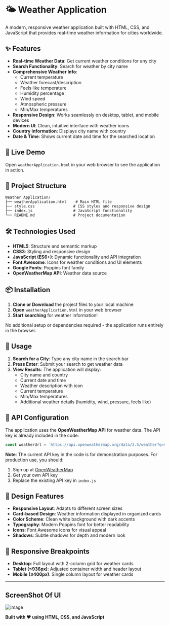 # 🌤️ Weather Application

A modern, responsive weather application built with HTML, CSS, and JavaScript that provides real-time weather information for cities worldwide.

## ✨ Features

- **Real-time Weather Data**: Get current weather conditions for any city
- **Search Functionality**: Search for weather by city name
- **Comprehensive Weather Info**: 
  - Current temperature
  - Weather forecast/description
  - Feels like temperature
  - Humidity percentage
  - Wind speed
  - Atmospheric pressure
  - Min/Max temperatures
- **Responsive Design**: Works seamlessly on desktop, tablet, and mobile devices
- **Modern UI**: Clean, intuitive interface with weather icons
- **Country Information**: Displays city name with country
- **Date & Time**: Shows current date and time for the searched location

## 🚀 Live Demo

Open `weatherApplication.html` in your web browser to see the application in action.

## 📁 Project Structure

```
Weather Application/
├── weatherApplication.html    # Main HTML file
├── style.css                 # CSS styles and responsive design
├── index.js                  # JavaScript functionality
└── README.md                 # Project documentation
```

## 🛠️ Technologies Used

- **HTML5**: Structure and semantic markup
- **CSS3**: Styling and responsive design
- **JavaScript (ES6+)**: Dynamic functionality and API integration
- **Font Awesome**: Icons for weather conditions and UI elements
- **Google Fonts**: Poppins font family
- **OpenWeatherMap API**: Weather data source

## 📦 Installation

1. **Clone or Download** the project files to your local machine
2. **Open** `weatherApplication.html` in your web browser
3. **Start searching** for weather information!

No additional setup or dependencies required - the application runs entirely in the browser.

## 🎯 Usage

1. **Search for a City**: Type any city name in the search bar
2. **Press Enter**: Submit your search to get weather data
3. **View Results**: The application will display:
   - City name and country
   - Current date and time
   - Weather description with icon
   - Current temperature
   - Min/Max temperatures
   - Additional weather details (humidity, wind, pressure, feels like)

## 🔧 API Configuration

The application uses the **OpenWeatherMap API** for weather data. The API key is already included in the code:

```javascript
const weatherUrl = `https://api.openweathermap.org/data/2.5/weather?q=${city}&APPID=YOUR_API_KEY`;
```

**Note**: The current API key in the code is for demonstration purposes. For production use, you should:
1. Sign up at [OpenWeatherMap](https://openweathermap.org/api)
2. Get your own API key
3. Replace the existing API key in `index.js`

## 🎨 Design Features

- **Responsive Layout**: Adapts to different screen sizes
- **Card-based Design**: Weather information displayed in organized cards
- **Color Scheme**: Clean white background with dark accents
- **Typography**: Modern Poppins font for better readability
- **Icons**: Font Awesome icons for visual appeal
- **Shadows**: Subtle shadows for depth and modern look

## 📱 Responsive Breakpoints

- **Desktop**: Full layout with 2-column grid for weather cards
- **Tablet (≤936px)**: Adjusted container width and header layout
- **Mobile (≤400px)**: Single column layout for weather cards
---
 

## ScreenShot Of UI 

![image](https://github.com/user-attachments/assets/2fd599cb-8188-4fb1-9f3b-5d3c9103bb56)


**Built with ❤️ using HTML, CSS, and JavaScript**
